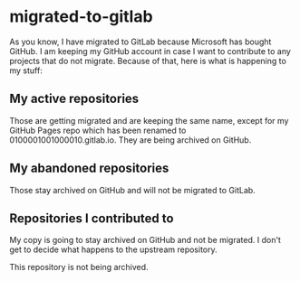 # migrated-to-gitlab
As you know, I have migrated to GitLab because Microsoft has bought GitHub. I am keeping my GitHub account in case I want to contribute to any projects that do not migrate. Because of that, here is what is happening to my stuff:

## My active repositories
Those are getting migrated and are keeping the same name, except for my GitHub Pages repo which has been renamed to 0100001001000010.gitlab.io. They are being archived on GitHub.
## My abandoned repositories
Those stay archived on GitHub and will not be migrated to GitLab.
## Repositories I contributed to
My copy is going to stay archived on GitHub and not be migrated. I don't get to decide what happens to the upstream repository.

This repository is not being archived.
